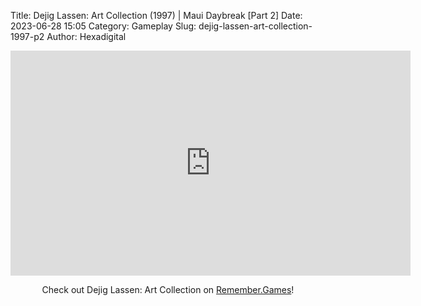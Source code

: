 Title: Dejig Lassen: Art Collection (1997) | Maui Daybreak [Part 2]
Date: 2023-06-28 15:05
Category: Gameplay
Slug: dejig-lassen-art-collection-1997-p2
Author: Hexadigital

<center><iframe src="https://www.youtube.com/embed/4Eu6O0gLYL8?feature=oembed" allow="accelerometer; autoplay; encrypted-media; gyroscope; picture-in-picture" width="640" height="360" frameborder="0"></iframe>

Check out Dejig Lassen: Art Collection on [Remember.Games](https://remember.games/game/7945/dejig-lassen-art-collection/)!</center>